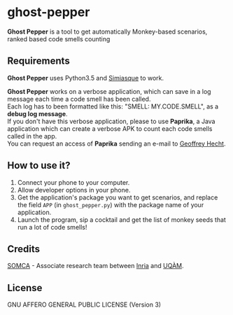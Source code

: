 # ghost-pepper
**Ghost Pepper** is a tool to get automatically Monkey-based scenarios,
ranked based code smells counting

Requirements
------------

**Ghost Pepper** uses Python3.5 and [Simiasque](https://github.com/k0pernicus/simiasque) to work.

**Ghost Pepper** works on a verbose application, which can save in a log
message each time a code smell has been called.  
Each log has to been formatted like this: "SMELL: MY.CODE.SMELL", as a **debug
log message**.  
If you don't have this verbose application, please to use **Paprika**,
a Java application which can create a verbose APK to count each code smells
called in the app.  
You can request an access of **Paprika** sending an e-mail to
[Geoffrey Hecht](mailto:geoffrey.hecht@inria.fr).

How to use it?
--------------

1.  Connect your phone to your computer.
2.  Allow developer options in your phone.
3.  Get the application's package you want to get scenarios, and replace the field
    `APP` (in `ghost_pepper.py`) with the package name of your application.
4.  Launch the program, sip a cocktail and get the list of
monkey seeds that run a lot of code smells!

Credits
-------

[SOMCA](http://sofa.uqam.ca/somca.php) -
Associate research team between [Inria](http://www.inria.fr)
and [UQÀM](http://www.uqam.ca).

License
-------

GNU AFFERO GENERAL PUBLIC LICENSE (Version 3)
